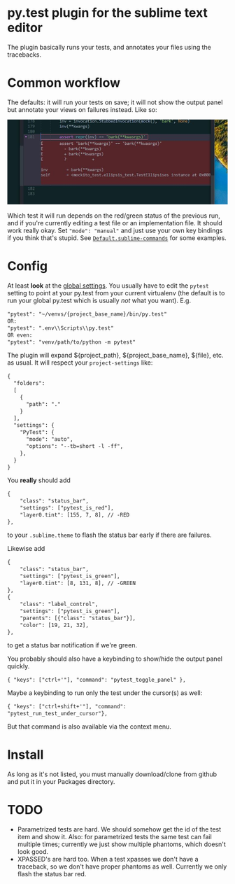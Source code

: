 # py.test plugin for the sublime text editor

The plugin basically runs your tests, and annotates your files using the tracebacks.

# Common workflow

The defaults: it will run your tests on save; it will not show the output panel but annotate your views on failures instead. Like so:

![annotated view showing phantom](phantom.jpg)

Which test it will run depends on the red/green status of the previous run, and if you're currently editing a test file or an implementation file. It should work really okay. Set `"mode": "manual"` and just use your own key bindings if you think that's stupid. See [`Default.sublime-commands`](https://github.com/kaste/PyTest/blob/master/Default.sublime-commands) for some examples.

# Config

At least **look** at the [global settings](https://github.com/kaste/PyTest/blob/master/PyTest.sublime-settings). You usually have to edit the `pytest` setting to point at your py.test from your current virtualenv (the default is to run your global py.test which is usually *not* what you want). E.g.

    "pytest": "~/venvs/{project_base_name}/bin/py.test"
    OR:
    "pytest": ".env\\Scripts\\py.test"
    OR even:
    "pytest": "venv/path/to/python -m pytest"

The plugin will expand ${project_path}, ${project_base_name}, ${file}, etc. as usual. It will respect your `project-settings` like:

    {
      "folders":
      [
        {
          "path": "."
        }
      ],
      "settings": {
        "PyTest": {
          "mode": "auto",
          "options": "--tb=short -l -ff",
        },
      }
    }

You __really__ should add

    {
        "class": "status_bar",
        "settings": ["pytest_is_red"],
        "layer0.tint": [155, 7, 8], // -RED
    },

to your `.sublime.theme` to flash the status bar early if there are failures.

Likewise add

    {
        "class": "status_bar",
        "settings": ["pytest_is_green"],
        "layer0.tint": [8, 131, 8], // -GREEN
    },
    {
        "class": "label_control",
        "settings": ["pytest_is_green"],
        "parents": [{"class": "status_bar"}],
        "color": [19, 21, 32],
    },

to get a status bar notification if we're green.

You probably should also have a keybinding to show/hide the output panel quickly.

    { "keys": ["ctrl+'"], "command": "pytest_toggle_panel" },

Maybe a keybinding to run only the test under the cursor(s) as well:

    { "keys": ["ctrl+shift+'"], "command": "pytest_run_test_under_cursor"},

But that command is also available via the context menu.

# Install

As long as it's not listed, you must manually download/clone from github and put it in your Packages directory.


# TODO

- Parametrized tests are hard. We should somehow get the id of the test item and show it. Also: for parametrized tests the same test can fail multiple times; currently we just show multiple phantoms, which doesn't look good.
- XPASSED's are hard too. When a test xpasses we don't have a traceback, so we don't have proper phantoms as well. Currently we only flash the status bar red.

